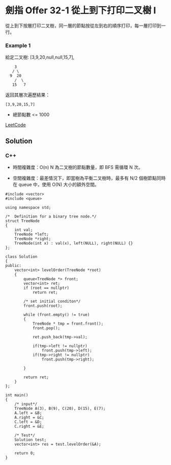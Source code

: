 # 劍指 Offer 32-1 從上到下打印二叉樹 I

從上到下按層打印二叉樹，同一層的節點按從左到右的順序打印，每一層打印到一行。

### Example 1

給定二叉樹: [3,9,20,null,null,15,7],

```
    3
   / \
  9  20
    /  \
   15   7
```

返回其層次遍歷結果：

```
[3,9,20,15,7]
```

* 總節點數 <= 1000

[LeetCode](https://leetcode-cn.com/problems/cong-shang-dao-xia-da-yin-er-cha-shu-lcof/)

## Solution  

### C++

* 時間複雜度：O(n) N 為二叉樹的節點數量，即 BFS 需循環 N 次。

* 空間複雜度：最差情況下，即當樹為平衡二叉樹時，最多有 N/2 個樹節點同時在 queue 中，使用 O(N) 大小的額外空間。

```
#include <vector>
#include <queue>

using namespace std;

/*  Definition for a binary tree node.*/
struct TreeNode
{
    int val;
    TreeNode *left;
    TreeNode *right;
    TreeNode(int x) : val(x), left(NULL), right(NULL) {}
};

class Solution
{
public:
    vector<int> levelOrder(TreeNode *root)
    {
        queue<TreeNode *> front;
        vector<int> ret;
        if (root == nullptr)
            return ret;

        /* set initial conditon*/
        front.push(root);

        while (front.empty() != true)
        {
            TreeNode * tmp = front.front();
            front.pop();

            ret.push_back(tmp->val);

            if(tmp->left != nullptr)
                front.push(tmp->left);
            if(tmp->right != nullptr)
                front.push(tmp->right);
            
        }

        return ret;
    }
};

int main()
{
    /* input*/
    TreeNode A(3), B(9), C(20), D(15), E(7);
    A.left = &B;
    A.right = &C;
    C.left = &D;
    C.right = &E;

    /* Test*/
    Solution test;
    vector<int> res = test.levelOrder(&A);

    return 0;
}
```